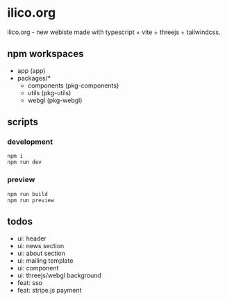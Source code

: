 # ilico.org

ilico.org - new webiste made with typescript + vite + threejs + tailwindcss.

## npm workspaces

-   app (app)
-   packages/\*
    -   components (pkg-components)
    -   utils (pkg-utils)
    -   webgl (pkg-webgl)

## scripts

### development

```
npm i
npm run dev
```

### preview

```
npm run build
npm run preview
```

## todos

-   ui: header
-   ui: news section
-   ui: about section
-   ui: mailing template
-   ui: <pixelate-img/> component
-   ui: threejs/webgl background
-   feat: sso
-   feat: stripe.js payment
